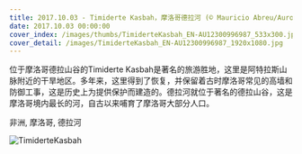 ```yaml
---
title: 2017.10.03 - Timiderte Kasbah，摩洛哥德拉河 (© Mauricio Abreu/Aurora Photos)
date: 2017.10.03 00:00:00
cover_index: /images/thumbs/TimiderteKasbah_EN-AU12300996987_533x300.jpg
cover_detail: /images/TimiderteKasbah_EN-AU12300996987_1920x1080.jpg
---
```


位于摩洛哥德拉山谷的Timiderte
Kasbah是著名的旅游胜地，这里是阿特拉斯山脉附近的干旱地区。多年来，这里得到了恢复，并保留着古时摩洛哥常见的高墙和防御工事，这是历史上为提供保护而建造的。德拉河就位于著名的德拉山谷，这是摩洛哥境内最长的河，自古以来哺育了摩洛哥大部分人口。

非洲, 摩洛哥, 德拉河

![TimiderteKasbah](/images/TimiderteKasbah_EN-AU12300996987_1920x1080.jpg)
